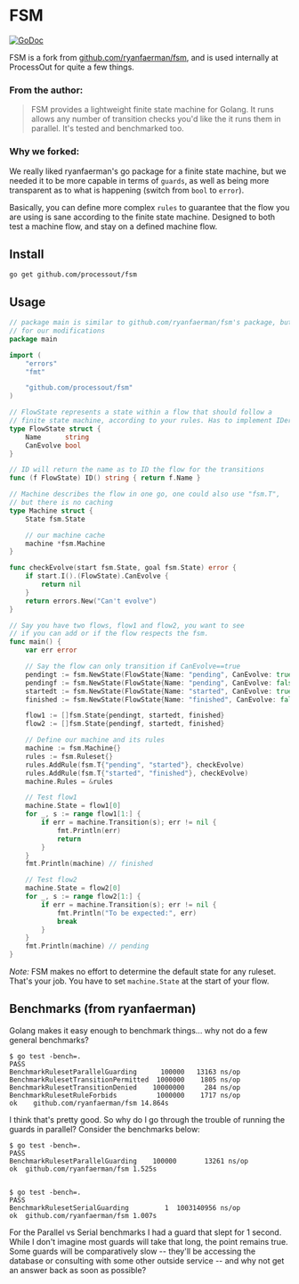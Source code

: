 FSM
===

[![GoDoc](https://godoc.org/github.com/processout/fsm?status.png)](https://godoc.org/github.com/processout/fsm)

FSM is a fork from [github.com/ryanfaerman/fsm](https://github.com/ryanfaerman/fsm), and is used internally at ProcessOut for quite a few things.

### From the author:
> FSM provides a lightweight finite state machine for Golang. It runs allows any number of transition checks you'd like the it runs them in parallel. It's tested and benchmarked too.

### Why we forked:
We really liked ryanfaerman's go package for a finite state machine, 
but we needed it to be more capable in terms of `guards`,
 as well as being more transparent as to what is happening
(switch from `bool` to `error`).

Basically, you can define more complex `rules` to guarantee that the flow you are
using is sane according to the finite state machine. Designed to both test a machine flow,
and stay on a defined machine flow.


## Install

```
go get github.com/processout/fsm
```


## Usage

```go
// package main is similar to github.com/ryanfaerman/fsm's package, but is adjusted
// for our modifications
package main

import (
	"errors"
	"fmt"

	"github.com/processout/fsm"
)

// FlowState represents a state within a flow that should follow a
// finite state machine, according to your rules. Has to implement IDer
type FlowState struct {
	Name      string
	CanEvolve bool
}

// ID will return the name as to ID the flow for the transitions
func (f FlowState) ID() string { return f.Name }

// Machine describes the flow in one go, one could also use "fsm.T",
// but there is no caching
type Machine struct {
	State fsm.State

	// our machine cache
	machine *fsm.Machine
}

func checkEvolve(start fsm.State, goal fsm.State) error {
	if start.I().(FlowState).CanEvolve {
		return nil
	}
	return errors.New("Can't evolve")
}

// Say you have two flows, flow1 and flow2, you want to see
// if you can add or if the flow respects the fsm.
func main() {
	var err error

	// Say the flow can only transition if CanEvolve==true
	pendingt := fsm.NewState(FlowState{Name: "pending", CanEvolve: true})
	pendingf := fsm.NewState(FlowState{Name: "pending", CanEvolve: false})
	startedt := fsm.NewState(FlowState{Name: "started", CanEvolve: true})
	finished := fsm.NewState(FlowState{Name: "finished", CanEvolve: false})

	flow1 := []fsm.State{pendingt, startedt, finished}
	flow2 := []fsm.State{pendingf, startedt, finished}

	// Define our machine and its rules
	machine := fsm.Machine{}
	rules := fsm.Ruleset{}
	rules.AddRule(fsm.T{"pending", "started"}, checkEvolve)
	rules.AddRule(fsm.T{"started", "finished"}, checkEvolve)
	machine.Rules = &rules

	// Test flow1
	machine.State = flow1[0]
	for _, s := range flow1[1:] {
		if err = machine.Transition(s); err != nil {
			fmt.Println(err)
			return
		}
	}
	fmt.Println(machine) // finished

	// Test flow2
	machine.State = flow2[0]
	for _, s := range flow2[1:] {
		if err = machine.Transition(s); err != nil {
			fmt.Println("To be expected:", err)
			break
		}
	}
	fmt.Println(machine) // pending
}
```

*Note:* FSM makes no effort to determine the default state for any ruleset. That's your job.
You have to set `machine.State` at the start of your flow.

## Benchmarks (from ryanfaerman)
Golang makes it easy enough to benchmark things... why not do a few general benchmarks?

```shell
$ go test -bench=.
PASS
BenchmarkRulesetParallelGuarding      100000   13163 ns/op
BenchmarkRulesetTransitionPermitted  1000000    1805 ns/op
BenchmarkRulesetTransitionDenied    10000000     284 ns/op
BenchmarkRulesetRuleForbids          1000000    1717 ns/op
ok    github.com/ryanfaerman/fsm 14.864s
```

I think that's pretty good. So why do I go through the trouble of running the guards in parallel? Consider the benchmarks below:

```shell
$ go test -bench=.
PASS
BenchmarkRulesetParallelGuarding    100000       13261 ns/op
ok  github.com/ryanfaerman/fsm 1.525s


$ go test -bench=.
PASS
BenchmarkRulesetSerialGuarding         1  1003140956 ns/op
ok  github.com/ryanfaerman/fsm 1.007s
```

For the Parallel vs Serial benchmarks I had a guard that slept for 1 second. While I don't imagine most guards will take that long, the point remains true. Some guards will be comparatively slow -- they'll be accessing the database or consulting with some other outside service -- and why not get an answer back as soon as possible?


